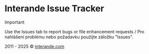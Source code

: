 # Interande Issue Tracker
> [!IMPORTANT]
> Use the Issues tab to report bugs or file enhancement requests / Pro nahlášení problému nebo požadavku použijte záložku "Issues".

2011 - 2025 &copy; [interande.com](interande.com)
